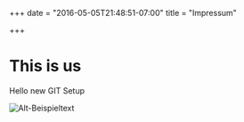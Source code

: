 +++
date = "2016-05-05T21:48:51-07:00"
title = "Impressum"

+++

# This is us

Hello new GIT Setup

![Alt-Beispieltext](/images/logo.png)


